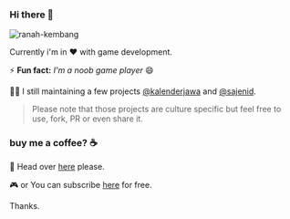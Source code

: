 ### Hi there 👋

![ranah-kembang](https://github.com/junwatu/junwatu/blob/master/2MB.gif)

Currently i'm in ❤️ with game development.

⚡ **Fun fact:** *I'm a noob game player* 😄


👨‍💻 I still maintaining a few projects [@kalenderjawa](https://github.com/kalenderjawa) and [@sajenid](https://github.com/sajenid).

> Please note that those projects are culture specific but feel free to use, fork, PR or even share it.

### buy me a coffee? ☕

👕 Head over [here](https://designbyhumans.com/equan) please.

🎮 or You can subscribe [here](https://bit.ly/2USSCK3) for free.

Thanks.
<!--
**junwatu/junwatu** is a ✨ _special_ ✨ repository because its `README.md` (this file) appears on your GitHub profile.

Here are some ideas to get you started:

- 🔭 I’m currently working on ...
- 🌱 I’m currently learning ...
- 👯 I’m looking to collaborate on ...
- 🤔 I’m looking for help with ...
- 💬 Ask me about ...
- 📫 How to reach me: ...
- 😄 Pronouns: ...
- ⚡ Fun fact: ...
-->
